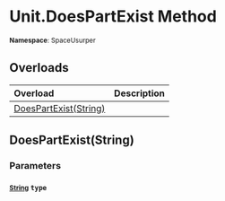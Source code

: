 # Unit.DoesPartExist Method

<small>**Namespace**: SpaceUsurper</small>

## Overloads

<div markdown="1" class="member-table">

| Overload | Description |
| :------- | ----------- |
| [DoesPartExist(String)](#String_) |  | 

</div>

## DoesPartExist(String)
### Parameters
#### <small>[String](https://docs.microsoft.com/en-us/dotnet/api/system.string?view=netframework-4.5)</small> `type`

